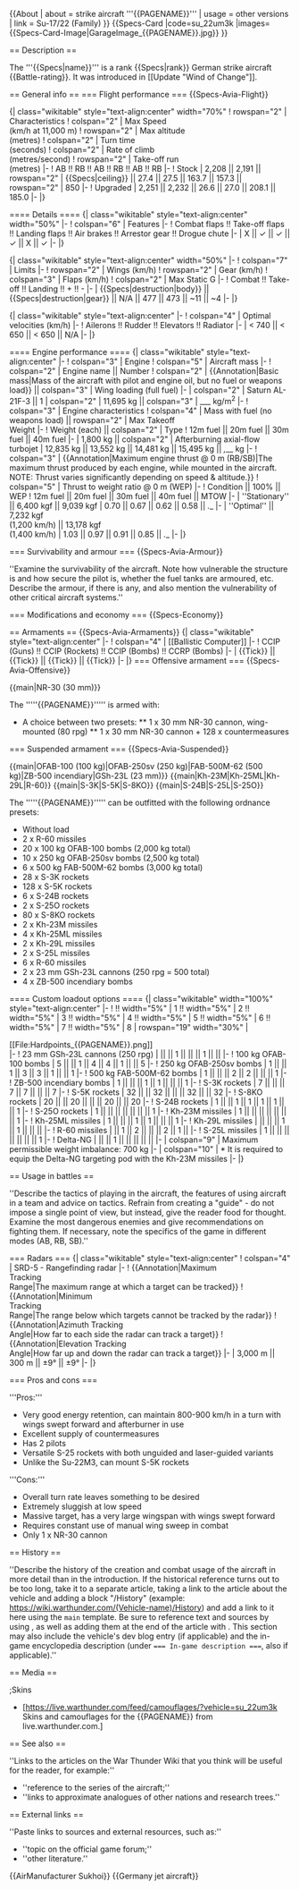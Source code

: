 {{About
| about = strike aircraft '''{{PAGENAME}}'''
| usage = other versions
| link = Su-17/22 (Family)
}}
{{Specs-Card
|code=su_22um3k
|images={{Specs-Card-Image|GarageImage_{{PAGENAME}}.jpg}}
}}

== Description ==
<!-- ''In the description, the first part should be about the history of and the creation and combat usage of the aircraft, as well as its key features. In the second part, tell the reader about the aircraft in the game. Insert a screenshot of the vehicle, so that if the novice player does not remember the vehicle by name, he will immediately understand what kind of vehicle the article is talking about.'' -->
The '''{{Specs|name}}''' is a rank {{Specs|rank}} German strike aircraft {{Battle-rating}}. It was introduced in [[Update "Wind of Change"]].

== General info ==
=== Flight performance ===
{{Specs-Avia-Flight}}
<!-- ''Describe how the aircraft behaves in the air. Speed, manoeuvrability, acceleration and allowable loads - these are the most important characteristics of the vehicle.'' -->

{| class="wikitable" style="text-align:center" width="70%"
! rowspan="2" | Characteristics
! colspan="2" | Max Speed<br>(km/h at 11,000 m)
! rowspan="2" | Max altitude<br>(metres)
! colspan="2" | Turn time<br>(seconds)
! colspan="2" | Rate of climb<br>(metres/second)
! rowspan="2" | Take-off run<br>(metres)
|-
! AB !! RB !! AB !! RB !! AB !! RB
|-
! Stock
| 2,208 || 2,191 || rowspan="2" | {{Specs|ceiling}} || 27.4 || 27.5 || 163.7 || 157.3 || rowspan="2" | 850
|-
! Upgraded
| 2,251 || 2,232 || 26.6 || 27.0 || 208.1 || 185.0
|-
|}

==== Details ====
{| class="wikitable" style="text-align:center" width="50%"
|-
! colspan="6" | Features
|-
! Combat flaps !! Take-off flaps !! Landing flaps !! Air brakes !! Arrestor gear !! Drogue chute
|-
| X || ✓ || ✓ || ✓ || X || ✓     <!-- ✓ -->
|-
|}

{| class="wikitable" style="text-align:center" width="50%"
|-
! colspan="7" | Limits
|-
! rowspan="2" | Wings (km/h)
! rowspan="2" | Gear (km/h)
! colspan="3" | Flaps (km/h)
! colspan="2" | Max Static G
|-
! Combat !! Take-off !! Landing !! + !! -
|-
| {{Specs|destruction|body}} || {{Specs|destruction|gear}} || N/A || 477 || 473 || ~11 || ~4
|-
|}

{| class="wikitable" style="text-align:center"
|-
! colspan="4" | Optimal velocities (km/h)
|-
! Ailerons !! Rudder !! Elevators !! Radiator
|-
| < 740 || < 650 || < 650 || N/A
|-
|}

==== Engine performance ====
{| class="wikitable" style="text-align:center"
|-
! colspan="3" | Engine
! colspan="5" | Aircraft mass
|-
! colspan="2" | Engine name || Number
! colspan="2" | {{Annotation|Basic mass|Mass of the aircraft with pilot and engine oil, but no fuel or weapons load}} || colspan="3" | Wing loading (full fuel)
|-
| colspan="2" | Saturn AL-21F-3 || 1
| colspan="2" | 11,695 kg || colspan="3" | ___ kg/m<sup>2</sup>
|-
! colspan="3" | Engine characteristics
! colspan="4" | Mass with fuel (no weapons load) || rowspan="2" | Max Takeoff<br>Weight
|-
! Weight (each) || colspan="2" | Type
! 12m fuel || 20m fuel || 30m fuel || 40m fuel
|-
| 1,800 kg || colspan="2" | Afterburning axial-flow turbojet
| 12,835 kg || 13,552 kg || 14,481 kg || 15,495 kg || _,___ kg
|-
! colspan="3" | {{Annotation|Maximum engine thrust @ 0 m (RB/SB)|The maximum thrust produced by each engine, while mounted in the aircraft. NOTE: Thrust varies significantly depending on speed & altitude.}}
! colspan="5" | Thrust to weight ratio @ 0 m (WEP)
|-
! Condition || 100% || WEP
! 12m fuel || 20m fuel || 30m fuel || 40m fuel || MTOW
|-
| ''Stationary'' || 6,400 kgf || 9,039 kgf
| 0.70 || 0.67 || 0.62 || 0.58 || _.__
|-
| ''Optimal'' || 7,232 kgf<br>(1,200 km/h) || 13,178 kgf<br>(1,400 km/h)
| 1.03 || 0.97 || 0.91 || 0.85 || _.__
|-
|}

=== Survivability and armour ===
{{Specs-Avia-Armour}}
<!-- ''Examine the survivability of the aircraft. Note how vulnerable the structure is and how secure the pilot is, whether the fuel tanks are armoured, etc. Describe the armour, if there is any, and also mention the vulnerability of other critical aircraft systems.'' -->
''Examine the survivability of the aircraft. Note how vulnerable the structure is and how secure the pilot is, whether the fuel tanks are armoured, etc. Describe the armour, if there is any, and also mention the vulnerability of other critical aircraft systems.''

=== Modifications and economy ===
{{Specs-Economy}}

== Armaments ==
{{Specs-Avia-Armaments}}
{| class="wikitable" style="text-align:center"
|-
! colspan="4" | [[Ballistic Computer]]
|-
! CCIP (Guns) !! CCIP (Rockets) !! CCIP (Bombs) !! CCRP (Bombs)
|-
| {{Tick}} || {{Tick}} || {{Tick}} || {{Tick}}
|-
|}
=== Offensive armament ===
{{Specs-Avia-Offensive}}
<!-- ''Describe the offensive armament of the aircraft, if any. Describe how effective the cannons and machine guns are in a battle, and also what belts or drums are better to use. If there is no offensive weaponry, delete this subsection.'' -->
{{main|NR-30 (30 mm)}}

The '''''{{PAGENAME}}''''' is armed with:

* A choice between two presets:
** 1 x 30 mm NR-30 cannon, wing-mounted (80 rpg)
** 1 x 30 mm NR-30 cannon + 128 x countermeasures

=== Suspended armament ===
{{Specs-Avia-Suspended}}
<!-- ''Describe the aircraft's suspended armament: additional cannons under the wings, bombs, rockets and torpedoes. This section is especially important for bombers and attackers. If there is no suspended weaponry remove this subsection.'' -->
{{main|OFAB-100 (100 kg)|OFAB-250sv (250 kg)|FAB-500M-62 (500 kg)|ZB-500 incendiary|GSh-23L (23 mm)}}
{{main|Kh-23M|Kh-25ML|Kh-29L|R-60}}
{{main|S-3K|S-5K|S-8KO}}
{{main|S-24B|S-25L|S-25O}}

The '''''{{PAGENAME}}''''' can be outfitted with the following ordnance presets:

* Without load
* 2 x R-60 missiles
* 20 x 100 kg OFAB-100 bombs (2,000 kg total)
* 10 x 250 kg OFAB-250sv bombs (2,500 kg total)
* 6 x 500 kg FAB-500M-62 bombs (3,000 kg total)
* 28 x S-3K rockets
* 128 x S-5K rockets
* 6 x S-24B rockets
* 2 x S-25O rockets
* 80 x S-8KO rockets
* 2 x Kh-23M missiles
* 4 x Kh-25ML missiles
* 2 x Kh-29L missiles
* 2 x S-25L missiles
* 6 x R-60 missiles
* 2 x 23 mm GSh-23L cannons (250 rpg = 500 total)
* 4 x ZB-500 incendiary bombs

==== Custom loadout options ====
{| class="wikitable" width="100%" style="text-align:center"
|-
! !! width="5%" | 1 !! width="5%" | 2 !! width="5%" | 3 !! width="5%" | 4 !! width="5%" | 5 !! width="5%" | 6 !! width="5%" | 7 !! width="5%" | 8
| rowspan="19" width="30%" | <div class="ttx-image">[[File:Hardpoints_{{PAGENAME}}.png]]</div>
|-
! 23 mm GSh-23L cannons (250 rpg)
| || || 1 || || || 1 || ||
|-
! 100 kg OFAB-100 bombs
| 5 || || 1 || 4 || 4 || 1 || || 5
|-
! 250 kg OFAB-250sv bombs
| 1 || || 1 || 3 || 3 || 1 || || 1
|-
! 500 kg FAB-500M-62 bombs
| 1 || || || 2 || 2 || || || 1
|-
! ZB-500 incendiary bombs
| 1 || || || 1 || 1 || || || 1
|-
! S-3K rockets
| 7 || || || 7 || 7 || || || 7
|-
! S-5K rockets
| 32 || || 32 || || || 32 || || 32
|-
! S-8KO rockets
| 20 || || 20 || || || 20 || || 20
|-
! S-24B rockets
| 1 || || 1 || 1 || 1 || 1 || || 1
|-
! S-25O rockets
| 1 || || || || || || || 1
|-
! Kh-23M missiles
| 1 || || || || || || || 1
|-
! Kh-25ML missiles
| 1 || || || 1 || 1 || || || 1
|-
! Kh-29L missiles
| || || || 1 || 1 || || ||
|-
! R-60 missiles
| || 1 || 2 || || || 2 || 1 ||
|-
! S-25L missiles
| 1 || || || || || || || 1
|-
! Delta-NG
| || || 1 || || || || ||
|-
| colspan="9" | Maximum permissible weight imbalance: 700 kg
|-
| colspan="10" | * It is required to equip the Delta-NG targeting pod with the Kh-23M missiles
|-
|}

== Usage in battles ==
<!-- ''Describe the tactics of playing in the aircraft, the features of using aircraft in a team and advice on tactics. Refrain from creating a "guide" - do not impose a single point of view, but instead, give the reader food for thought. Examine the most dangerous enemies and give recommendations on fighting them. If necessary, note the specifics of the game in different modes (AB, RB, SB).'' -->
''Describe the tactics of playing in the aircraft, the features of using aircraft in a team and advice on tactics. Refrain from creating a "guide" - do not impose a single point of view, but instead, give the reader food for thought. Examine the most dangerous enemies and give recommendations on fighting them. If necessary, note the specifics of the game in different modes (AB, RB, SB).''

=== Radars ===
{| class="wikitable" style="text-align:center"
! colspan="4" | SRD-5 - Rangefinding radar
|-
! {{Annotation|Maximum<br/>Tracking<br/>Range|The maximum range at which a target can be tracked}}
! {{Annotation|Minimum<br/>Tracking<br/>Range|The range below which targets cannot be tracked by the radar}}
! {{Annotation|Azimuth Tracking<br/>Angle|How far to each side the radar can track a target}}
! {{Annotation|Elevation Tracking<br/>Angle|How far up and down the radar can track a target}}
|-
| 3,000 m || 300 m || ±9° || ±9°
|-
|}

=== Pros and cons ===
<!-- ''Summarise and briefly evaluate the vehicle in terms of its characteristics and combat effectiveness. Mark its pros and cons in the bulleted list. Try not to use more than 6 points for each of the characteristics. Avoid using categorical definitions such as "bad", "good" and the like - use substitutions with softer forms such as "inadequate" and "effective".'' -->

'''Pros:'''

* Very good energy retention, can maintain 800-900 km/h in a turn with wings swept forward and afterburner in use
* Excellent supply of countermeasures
* Has 2 pilots
* Versatile S-25 rockets with both unguided and laser-guided variants
* Unlike the Su-22M3, can mount S-5K rockets

'''Cons:'''

* Overall turn rate leaves something to be desired
* Extremely sluggish at low speed
* Massive target, has a very large wingspan with wings swept forward
* Requires constant use of manual wing sweep in combat
* Only 1 x NR-30 cannon

== History ==
<!-- ''Describe the history of the creation and combat usage of the aircraft in more detail than in the introduction. If the historical reference turns out to be too long, take it to a separate article, taking a link to the article about the vehicle and adding a block "/History" (example: <nowiki>https://wiki.warthunder.com/(Vehicle-name)/History</nowiki>) and add a link to it here using the <code>main</code> template. Be sure to reference text and sources by using <code><nowiki><ref></ref></nowiki></code>, as well as adding them at the end of the article with <code><nowiki><references /></nowiki></code>. This section may also include the vehicle's dev blog entry (if applicable) and the in-game encyclopedia description (under <code><nowiki>=== In-game description ===</nowiki></code>, also if applicable).'' -->
''Describe the history of the creation and combat usage of the aircraft in more detail than in the introduction. If the historical reference turns out to be too long, take it to a separate article, taking a link to the article about the vehicle and adding a block "/History" (example: <nowiki>https://wiki.warthunder.com/(Vehicle-name)/History</nowiki>) and add a link to it here using the <code>main</code> template. Be sure to reference text and sources by using <code><nowiki><ref></ref></nowiki></code>, as well as adding them at the end of the article with <code><nowiki><references /></nowiki></code>. This section may also include the vehicle's dev blog entry (if applicable) and the in-game encyclopedia description (under <code><nowiki>=== In-game description ===</nowiki></code>, also if applicable).''

== Media ==
<!-- ''Excellent additions to the article would be video guides, screenshots from the game, and photos.'' -->

;Skins

* [https://live.warthunder.com/feed/camouflages/?vehicle=su_22um3k Skins and camouflages for the {{PAGENAME}} from live.warthunder.com.]

== See also ==
<!-- ''Links to the articles on the War Thunder Wiki that you think will be useful for the reader, for example:''
* ''reference to the series of the aircraft;''
* ''links to approximate analogues of other nations and research trees.'' -->
''Links to the articles on the War Thunder Wiki that you think will be useful for the reader, for example:''

* ''reference to the series of the aircraft;''
* ''links to approximate analogues of other nations and research trees.''

== External links ==
<!-- ''Paste links to sources and external resources, such as:''
* ''topic on the official game forum;''
* ''other literature.'' -->
''Paste links to sources and external resources, such as:''

* ''topic on the official game forum;''
* ''other literature.''

{{AirManufacturer Sukhoi}}
{{Germany jet aircraft}}